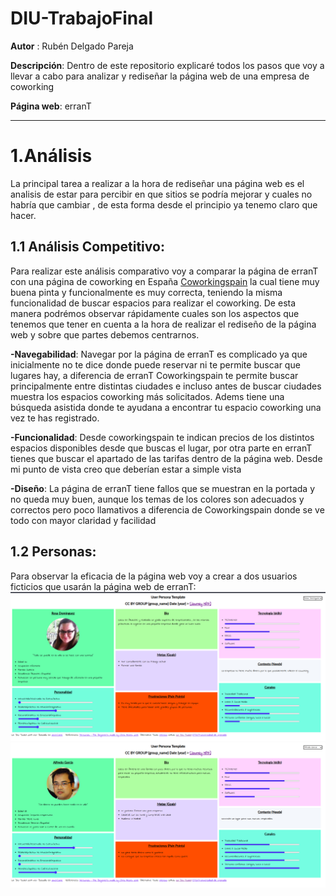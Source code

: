 # DIU-TrabajoFinal

**Autor** : Rubén Delgado Pareja

**Descripción**: Dentro de este repositorio explicaré todos los pasos que voy a llevar a cabo para analizar y rediseñar 
la página web de una empresa de coworking

**Página web**: erranT

------

# 1.Análisis

La principal tarea a realizar a la hora de rediseñar una página web es el analisis de estar para percibir en que sitios 
se podría mejorar y cuales no habría que cambiar , de esta forma desde el principio ya tenemo claro que hacer.

## 1.1 Análisis Competitivo:
Para realizar este análisis comparativo voy a comparar la página de erranT con una página de coworking en España
[Coworkingspain](https://coworkingspain.es/) la cual tiene muy buena pinta y funcionalmente es muy correcta, teniendo la misma funcionalidad de buscar espacios para realizar el coworking. De esta manera podrémos observar rápidamente cuales son los aspectos que tenemos que tener en cuenta a la hora de realizar el rediseño de la página web y sobre que partes debemos centrarnos.

**-Navegabilidad**: Navegar por la página de erranT es complicado ya que inicialmente no te dice donde puede reservar ni te permite buscar que lugares hay, a diferencia de erranT Coworkingspain te permite buscar principalmente entre distintas ciudades e incluso antes de buscar ciudades muestra los espacios coworking más solicitados. Adems tiene una búsqueda asistida donde te ayudana a encontrar tu espacio coworking una vez te has registrado.

**-Funcionalidad**: Desde coworkingspain te indican precios de los distintos espacios disponibles desde que buscas el lugar, por otra parte en erranT tienes que buscar el apartado de las tarifas dentro de la página web. Desde mi punto de vista creo que deberían estar a simple vista

**-Diseño**: La página de erranT tiene fallos que se muestran en la portada y no queda muy  buen, aunque los temas de los colores son adecuados y correctos pero poco llamativos a diferencia de Coworkingspain donde se ve todo con mayor claridad y facilidad

## 1.2 Personas:

Para observar la eficacia de la página web voy a crear a dos usuarios ficticios que usarán la página web de erranT: 
![Rosa Dominguez](rosa.png)
![Alfredo Garcia](alfredo.png)

